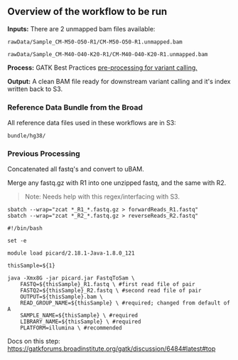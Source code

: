 ## Overview of the workflow to be run

**Inputs:** There are 2 unmapped bam files available:

`rawData/Sample_CM-M50-O50-R1/CM-M50-O50-R1.unmapped.bam`

`rawData/Sample_CM-M40-O40-K20-R1/CM-M40-O40-K20-R1.unmapped.bam`

**Process:** GATK Best Practices [pre-processing for variant calling.](https://github.com/gatk-workflows/gatk4-data-processing)

**Output:** A clean BAM file ready for downstream variant calling and it's index written back to S3.

### Reference Data Bundle from the Broad
All reference data files used in these workflows are in S3:

`bundle/hg38/`






### Previous Processing

Concatenated all fastq's and convert to uBAM.

Merge any fastq.gz with R1 into one unzipped fastq, and the same with R2.   
>Note: Needs help with this regex/interfacing with S3.
```
sbatch --wrap="zcat *_R1_*.fastq.gz > forwardReads_R1.fastq"
sbatch --wrap="zcat *_R2_*.fastq.gz > reverseReads_R2.fastq"
```

```
#!/bin/bash

set -e

module load picard/2.18.1-Java-1.8.0_121

thisSample=${1}

java -Xmx8G -jar picard.jar FastqToSam \
    FASTQ=${thisSample}_R1.fastq \ #first read file of pair
    FASTQ2=${thisSample}_R2.fastq \ #second read file of pair
    OUTPUT=${thisSample}.bam \
    READ_GROUP_NAME=${thisSample} \ #required; changed from default of A
    SAMPLE_NAME=${thisSample} \ #required
    LIBRARY_NAME=${thisSample} \ #required
    PLATFORM=illumina \ #recommended
```
Docs on this step:
https://gatkforums.broadinstitute.org/gatk/discussion/6484#latest#top
